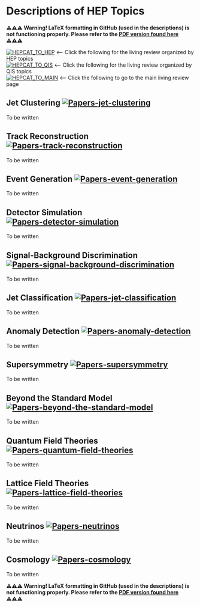 #  **Descriptions of HEP Topics**

**⚠️⚠️⚠️ Warning! LaTeX formatting in GitHub (used in the descriptions) is not functioning properly. Please refer to the [PDF version found here](/BY_HEP/BYHEP_DETAIL.pdf)</a> ⚠️⚠️⚠️**

[![HEPCAT_TO_HEP](https://img.shields.io/badge/Link_to-HEP-5BC0EB)](/BY_HEP#readme) ⟵ Click the following for the living review organized by HEP topics  
[![HEPCAT_TO_QIS](https://img.shields.io/badge/Link_to-QIS-9BC53D)](/BY_QIS#readme) ⟵ Click the following for the living review organized by QIS topics  
[![HEPCAT_TO_MAIN](https://img.shields.io/badge/Link_to-Main-FDE74C)](/../../#readme) ⟵ Click the following to go to the main living review page  

## **Jet Clustering** [![Papers-jet-clustering](https://img.shields.io/badge/Link_to-Papers-AA96DA)](/BY_HEP/README.md#jet-clustering-)
To be written

## **Track Reconstruction** [![Papers-track-reconstruction](https://img.shields.io/badge/Link_to-Papers-AA96DA)](/BY_HEP/README.md#track-reconstruction-)
To be written

## **Event Generation** [![Papers-event-generation](https://img.shields.io/badge/Link_to-Papers-AA96DA)](/BY_HEP/README.md#event-generation-)
To be written

## **Detector Simulation** [![Papers-detector-simulation](https://img.shields.io/badge/Link_to-Papers-AA96DA)](/BY_HEP/README.md#detector-simulation-)
To be written

## **Signal-Background Discrimination** [![Papers-signal-background-discrimination](https://img.shields.io/badge/Link_to-Papers-AA96DA)](/BY_HEP/README.md#signal-background-discrimination-)
To be written

## **Jet Classification** [![Papers-jet-classification](https://img.shields.io/badge/Link_to-Papers-AA96DA)](/BY_HEP/README.md#jet-classification-)
To be written

## **Anomaly Detection** [![Papers-anomaly-detection](https://img.shields.io/badge/Link_to-Papers-AA96DA)](/BY_HEP/README.md#anomaly-detection-)
To be written

## **Supersymmetry** [![Papers-supersymmetry](https://img.shields.io/badge/Link_to-Papers-AA96DA)](/BY_HEP/README.md#supersymmetry-)
To be written

## **Beyond the Standard Model** [![Papers-beyond-the-standard-model](https://img.shields.io/badge/Link_to-Papers-AA96DA)](/BY_HEP/README.md#beyond-the-standard-model-)
To be written

## **Quantum Field Theories** [![Papers-quantum-field-theories](https://img.shields.io/badge/Link_to-Papers-AA96DA)](/BY_HEP/README.md#quantum-field-theories-)
To be written

## **Lattice Field Theories** [![Papers-lattice-field-theories](https://img.shields.io/badge/Link_to-Papers-AA96DA)](/BY_HEP/README.md#lattice-field-theories-)
To be written

## **Neutrinos** [![Papers-neutrinos](https://img.shields.io/badge/Link_to-Papers-AA96DA)](/BY_HEP/README.md#neutrinos-)
To be written

## **Cosmology** [![Papers-cosmology](https://img.shields.io/badge/Link_to-Papers-AA96DA)](/BY_HEP/README.md#cosmology-)
To be written



**⚠️⚠️⚠️ Warning! LaTeX formatting in GitHub (used in the descriptions) is not functioning properly. Please refer to the [PDF version found here](/BY_QIS/BYQIS_DETAIL.pdf)</a> ⚠️⚠️⚠️**

